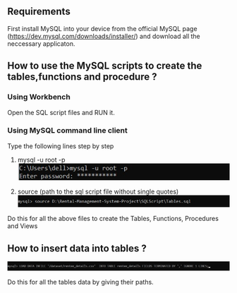 ## Requirements

First install MySQL into your device from the official MySQL page (https://dev.mysql.com/downloads/installer/) and download all the neccessary applicaton.

## How to use the MySQL scripts to create the tables,functions and procedure ?

### Using Workbench
Open the SQL script files and RUN it.

### Using MySQL command line client
Type the following lines step by step

1.  mysql -u root -p <br>
![](https://github.com/Aman-Kisan/Rental-Management-System-Project/blob/main/DB/MySQL%20scripts/pic1.jpg)

2.  source (path to the sql script file without single quotes)<br>
![](https://github.com/Aman-Kisan/Rental-Management-System-Project/blob/main/DB/MySQL%20scripts/pic2.jpg)

Do this for all the above files to create the Tables, Functions, Procedures and Views

## How to insert data into tables ?

![](https://github.com/Aman-Kisan/Rental-Management-System-Project/blob/main/DB/MySQL%20scripts/pic3.jpg)

Do this for all the tables data by giving their paths.
